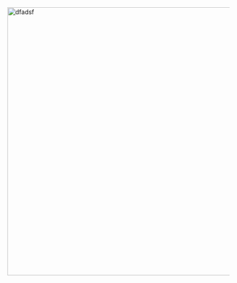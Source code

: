 <img width="608" alt="dfadsf" src="https://github.com/user-attachments/assets/1e389b6c-2b2b-45f1-977f-f8af5ee852a7" />
<br>

